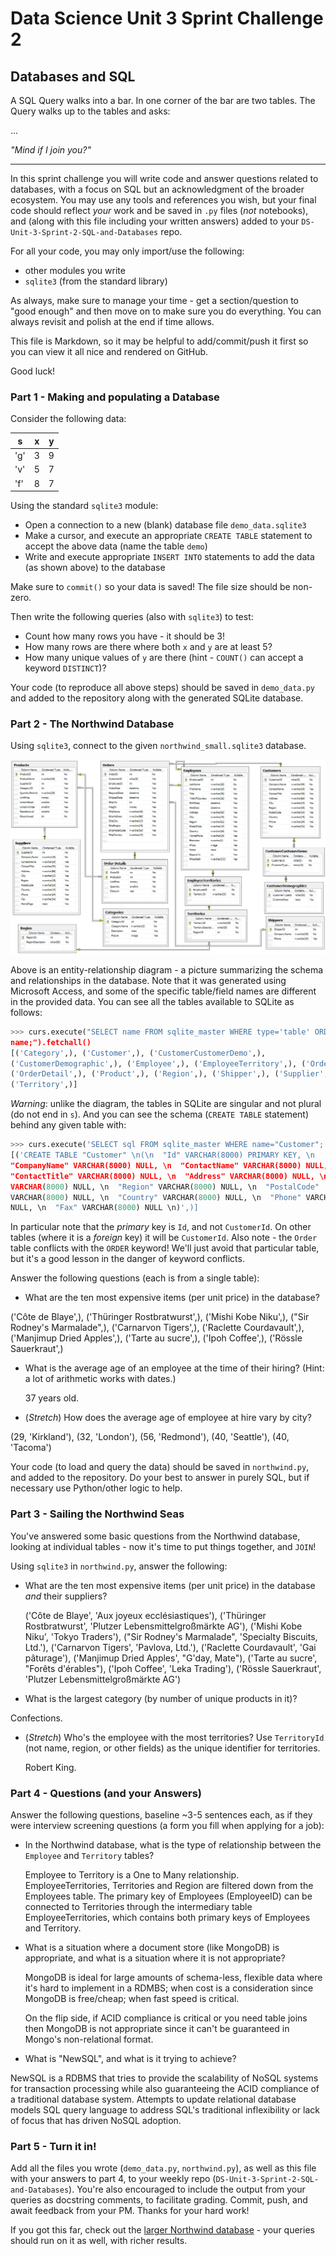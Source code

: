 # Data Science Unit 3 Sprint Challenge 2

## Databases and SQL

A SQL Query walks into a bar. In one corner of the bar are two tables. The Query
walks up to the tables and asks:

...

*"Mind if I join you?"*

---

In this sprint challenge you will write code and answer questions related to
databases, with a focus on SQL but an acknowledgment of the broader ecosystem.
You may use any tools and references you wish, but your final code should
reflect *your* work and be saved in `.py` files (*not* notebooks), and (along
with this file including your written answers) added to your
`DS-Unit-3-Sprint-2-SQL-and-Databases` repo.

For all your code, you may only import/use the following:
- other modules you write
- `sqlite3` (from the standard library)

As always, make sure to manage your time - get a section/question to "good
enough" and then move on to make sure you do everything. You can always revisit
and polish at the end if time allows.

This file is Markdown, so it may be helpful to add/commit/push it first so you
can view it all nice and rendered on GitHub.

Good luck!

### Part 1 - Making and populating a Database

Consider the following data:

| s   | x | y |
|-----|---|---|
| 'g' | 3 | 9 |
| 'v' | 5 | 7 |
| 'f' | 8 | 7 |

Using the standard `sqlite3` module:

- Open a connection to a new (blank) database file `demo_data.sqlite3`
- Make a cursor, and execute an appropriate `CREATE TABLE` statement to accept
  the above data (name the table `demo`)
- Write and execute appropriate `INSERT INTO` statements to add the data (as
  shown above) to the database

Make sure to `commit()` so your data is saved! The file size should be non-zero.

Then write the following queries (also with `sqlite3`) to test:

- Count how many rows you have - it should be 3!
- How many rows are there where both `x` and `y` are at least 5?
- How many unique values of `y` are there (hint - `COUNT()` can accept a keyword
  `DISTINCT`)?

Your code (to reproduce all above steps) should be saved in `demo_data.py` and
added to the repository along with the generated SQLite database.

### Part 2 - The Northwind Database

Using `sqlite3`, connect to the given `northwind_small.sqlite3` database.

![Northwind Entity-Relationship Diagram](./northwind_erd.png)

Above is an entity-relationship diagram - a picture summarizing the schema and
relationships in the database. Note that it was generated using Microsoft
Access, and some of the specific table/field names are different in the provided
data. You can see all the tables available to SQLite as follows:

```python
>>> curs.execute("SELECT name FROM sqlite_master WHERE type='table' ORDER BY
name;").fetchall()
[('Category',), ('Customer',), ('CustomerCustomerDemo',),
('CustomerDemographic',), ('Employee',), ('EmployeeTerritory',), ('Order',),
('OrderDetail',), ('Product',), ('Region',), ('Shipper',), ('Supplier',),
('Territory',)]
```

*Warning*: unlike the diagram, the tables in SQLite are singular and not plural
(do not end in `s`). And you can see the schema (`CREATE TABLE` statement)
behind any given table with:
```python
>>> curs.execute('SELECT sql FROM sqlite_master WHERE name="Customer";').fetchall()
[('CREATE TABLE "Customer" \n(\n  "Id" VARCHAR(8000) PRIMARY KEY, \n
"CompanyName" VARCHAR(8000) NULL, \n  "ContactName" VARCHAR(8000) NULL, \n
"ContactTitle" VARCHAR(8000) NULL, \n  "Address" VARCHAR(8000) NULL, \n  "City"
VARCHAR(8000) NULL, \n  "Region" VARCHAR(8000) NULL, \n  "PostalCode"
VARCHAR(8000) NULL, \n  "Country" VARCHAR(8000) NULL, \n  "Phone" VARCHAR(8000)
NULL, \n  "Fax" VARCHAR(8000) NULL \n)',)]
```

In particular note that the *primary* key is `Id`, and not `CustomerId`. On
other tables (where it is a *foreign* key) it will be `CustomerId`. Also note -
the `Order` table conflicts with the `ORDER` keyword! We'll just avoid that
particular table, but it's a good lesson in the danger of keyword conflicts.

Answer the following questions (each is from a single table):

- What are the ten most expensive items (per unit price) in the database?

('Côte de Blaye',), ('Thüringer Rostbratwurst',), ('Mishi Kobe Niku',), ("Sir Rodney's Marmalade",), ('Carnarvon Tigers',), ('Raclette Courdavault',), ('Manjimup Dried Apples',), ('Tarte au sucre',), ('Ipoh Coffee',), ('Rössle Sauerkraut',)

- What is the average age of an employee at the time of their hiring? (Hint: a
  lot of arithmetic works with dates.)
  
  37 years old.
  
- (*Stretch*) How does the average age of employee at hire vary by city?

(29, 'Kirkland'), (32, 'London'), (56, 'Redmond'), (40, 'Seattle'), (40, 'Tacoma')

Your code (to load and query the data) should be saved in `northwind.py`, and
added to the repository. Do your best to answer in purely SQL, but if necessary
use Python/other logic to help.

### Part 3 - Sailing the Northwind Seas

You've answered some basic questions from the Northwind database, looking at
individual tables - now it's time to put things together, and `JOIN`!

Using `sqlite3` in `northwind.py`, answer the following:

- What are the ten most expensive items (per unit price) in the database *and*
  their suppliers?
  
  ('Côte de Blaye', 'Aux joyeux ecclésiastiques'), ('Thüringer Rostbratwurst', 'Plutzer Lebensmittelgroßmärkte AG'), ('Mishi Kobe Niku', 'Tokyo Traders'), ("Sir Rodney's Marmalade", 'Specialty Biscuits, Ltd.'), ('Carnarvon Tigers', 'Pavlova, Ltd.'), ('Raclette Courdavault', 'Gai pâturage'), ('Manjimup Dried Apples', "G'day, Mate"), ('Tarte au sucre', "Forêts d'érables"), ('Ipoh Coffee', 'Leka Trading'), ('Rössle Sauerkraut', 'Plutzer Lebensmittelgroßmärkte AG')
  
- What is the largest category (by number of unique products in it)?

Confections.

- (*Stretch*) Who's the employee with the most territories? Use `TerritoryId`
  (not name, region, or other fields) as the unique identifier for territories.
  
  Robert King.

### Part 4 - Questions (and your Answers)

Answer the following questions, baseline ~3-5 sentences each, as if they were
interview screening questions (a form you fill when applying for a job):

- In the Northwind database, what is the type of relationship between the
  `Employee` and `Territory` tables?
  
  Employee to Territory is a One to Many relationship. EmployeeTerritories, Territories and Region are filtered down from the Employees table. The primary key of Employees (EmployeeID) can be connected to Territories through the intermediary table EmployeeTerritories, which contains both primary keys of Employees and Territory.
  
- What is a situation where a document store (like MongoDB) is appropriate, and
  what is a situation where it is not appropriate?
  
  MongoDB is ideal for large amounts of schema-less, flexible data where it's hard to implement in a RDMBS; when cost is a consideration since MongoDB is free/cheap; when fast speed is critical.
  
  On the flip side, if ACID compliance is critical or you need table joins then MongoDB is not appropriate since it can't be guaranteed in Mongo's non-relational format. 
  
- What is "NewSQL", and what is it trying to achieve?

NewSQL is a RDBMS that tries to provide the scalability of NoSQL systems for transaction processing while also guaranteeing the ACID compliance of a traditional database system. Attempts to update relational database models SQL query language to address SQL's traditional inflexibility or lack of focus that has driven NoSQL adoption. 

### Part 5 - Turn it in!
Add all the files you wrote (`demo_data.py`, `northwind.py`), as well as this
file with your answers to part 4, to your weekly repo
(`DS-Unit-3-Sprint-2-SQL-and-Databases`). You're also encouraged to include the
output from your queries as docstring comments, to facilitate grading. Commit,
push, and await feedback from your PM. Thanks for your hard work!

If you got this far, check out the [larger Northwind
database](https://github.com/jpwhite3/northwind-SQLite3/blob/master/Northwind_large.sqlite.zip) -
your queries should run on it as well, with richer results.
